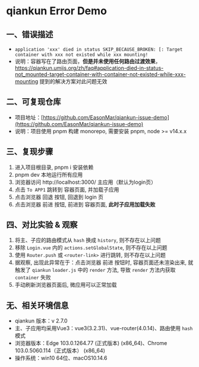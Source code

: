 # qiankun Error Demo

## 一、错误描述
- ```application 'xxx' died in status SKIP_BECAUSE_BROKEN: [: Target container with xxx not existed while xxx mounting!```
- 说明：容器写在了路由页面，**但是并未使用任何路由过渡效果**，https://qiankun.umijs.org/zh/faq#application-died-in-status-not_mounted-target-container-with-container-not-existed-while-xxx-mounting 提到的解决方案对此问题无效


## 二、可复现仓库
- 项目地址：[https://github.com/EasonMar/qiankun-issue-demo](https://github.com/EasonMar/qiankun-issue-demo) 
- 说明：项目使用 pnpm 构建 monorepo, 需要安装 pnpm, node >= v14.x.x


## 三、复现步骤
1. 进入项目根目录, pnpm i 安装依赖
2. pnpm dev 本地运行所有应用
3. 浏览器访问 http://localhost:3000/ 主应用（默认为login页）
4. 点击 `To APP1` 跳转到 容器页面, 并加载子应用
5. 点击浏览器 回退 按钮, 回退到 login 页
6. 点击浏览器 前进 按钮, 前进到 容器页面, **此时子应用加载失败**


## 四、对比实验 & 观察
1. 将主、子应的路由模式从 `hash` 换成 `history`, 则不存在以上问题
2. 移除 `Login.vue` 内的 `actions.setGlobalState`, 则不存在以上问题
3. 使用 `Router.push` 或 `<router-link>` 进行跳转, 则不存在以上问题
4. 据观察, 出现此异常在于：点击浏览器 前进 按钮时, 容器页面还未渲染出来, 就触发了 `qiankun` `loader.js` 中的 `render` 方法, 导致 `render` 方法内获取 `container` 失败
5. 手动刷新浏览器页面后, 微应用可以正常加载


## 无、相关环境信息
- qiankun 版本：v 2.7.0
- 主、子应用均采用Vue3：vue3(3.2.31)、vue-router(4.0.14)、路由使用 `hash` 模式
- 浏览器版本：Edge 103.0.1264.77 (正式版本) (x86_64)、Chrome 103.0.5060.114（正式版本） (x86_64)
- 操作系统：win10 64位、macOS10.14.6